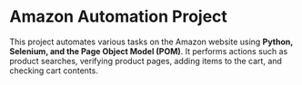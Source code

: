 # Amazon Automation Project

This project automates various tasks on the Amazon website using **Python, Selenium, and the Page Object Model (POM)**. It performs actions such as product searches, verifying product pages, adding items to the cart, and checking cart contents.
